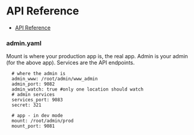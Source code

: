 # API Reference

- [API Reference](http://doc.INTUITION.DEV/api)

### admin.yaml

Mount is where your production app is, the real app.
Admin is your admin (for the above app).
Services are the API endpoints.

      # where the admin is
      admin_www: /root/admin/www_admin
      admin_port: 9082
      admin_watch: true #only one location should watch
      # admin services
      services_port: 9083
      secret: 321

      # app - in dev mode
      mount: /root/admin/prod
      mount_port: 9081




